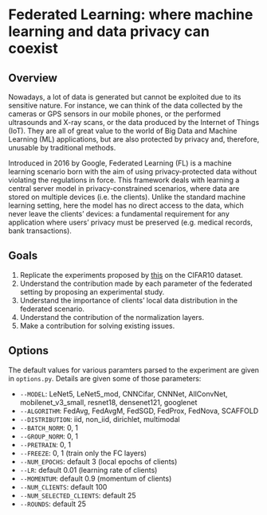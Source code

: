 # Federated Learning: where machine learning and data privacy can coexist

## Overview

Nowadays, a lot of data is generated but cannot be exploited due to its sensitive nature. For
instance, we can think of the data collected by the cameras or GPS sensors in our mobile phones,
or the performed ultrasounds and X-ray scans, or the data produced by the Internet of Things
(IoT). They are all of great value to the world of Big Data and Machine Learning (ML) applications,
but are also protected by privacy and, therefore, unusable by traditional methods.

Introduced in 2016 by Google, Federated Learning (FL) is a machine learning scenario born with
the aim of using privacy-protected data without violating the regulations in force. This framework
deals with learning a central server model in privacy-constrained scenarios, where data are
stored on multiple devices (i.e. the clients). Unlike the standard machine learning setting, here the
model has no direct access to the data, which never leave the clients’ devices: a fundamental
requirement for any application where users’ privacy must be preserved (e.g. medical records,
bank transactions).

## Goals

1. Replicate the experiments proposed by [this](https://arxiv.org/abs/2003.08082) on the CIFAR10 dataset.
2. Understand the contribution made by each parameter of the federated setting by proposing an experimental study.
3. Understand the importance of clients’ local data distribution in the federated scenario.
4. Understand the contribution of the normalization layers.
5. Make a contribution for solving existing issues.

## Options

The default values for various paramters parsed to the experiment are given in `options.py`. Details are given some of those parameters:
- `--MODEL`: LeNet5, LeNet5_mod, CNNCifar, CNNNet, AllConvNet, mobilenet_v3_small, resnet18, densenet121, googlenet 
- `--ALGORITHM`: FedAvg, FedAvgM, FedSGD, FedProx, FedNova, SCAFFOLD
- `--DISTRIBUTION`: iid, non_iid, dirichlet, multimodal
- `--BATCH_NORM`: 0, 1 
- `--GROUP_NORM`: 0, 1 
- `--PRETRAIN`: 0, 1 
- `--FREEZE`: 0, 1 (train only the FC layers)
- `--NUM_EPOCHS`: default 3 (local epochs of clients) 
- `--LR`: default 0.01 (learning rate of clients)
- `--MOMENTUM`: default 0.9 (momentum of clients)
- `--NUM_CLIENTS`: default 100 
- `--NUM_SELECTED_CLIENTS`: default 25
- `--ROUNDS`: default 25 

